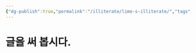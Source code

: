 ```yaml
---
{"dg-publish":true,"permalink":"/illiterate/lime-s-illiterate/","tags":["illiterate","gardenEntry","gardenEntry","gardenEntry"],"noteIcon":"","created":"2025-02-07 12:17","updated":"2025-02-11 01:18"}
---
```


# 글을 써 봅시다.